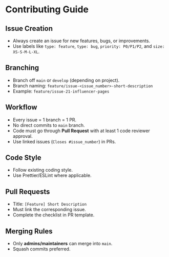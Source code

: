 # Contributing Guide

## Issue Creation
- Always create an issue for new features, bugs, or improvements.
- Use labels like `type: feature`, `type: bug`, `priority: P0/P1/P2`, and `size: XS-S-M-L-XL`.

## Branching
- Branch off `main` or `develop` (depending on project).
- Branch naming: `feature/issue-<issue_number>-short-description`
- Example: `feature/issue-21-influencer-pages`

## Workflow
- Every issue = 1 branch = 1 PR.
- No direct commits to `main` branch.
- Code must go through **Pull Request** with at least 1 code reviewer approval.
- Use linked issues (`Closes #issue_number`) in PRs.

## Code Style
- Follow existing coding style.
- Use Prettier/ESLint where applicable.

## Pull Requests
- Title: `[Feature] Short Description`
- Must link the corresponding issue.
- Complete the checklist in PR template.

## Merging Rules
- Only **admins/maintainers** can merge into `main`.
- Squash commits preferred.

